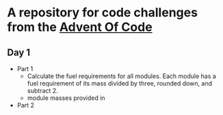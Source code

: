 # A repository for code challenges from the [Advent Of Code](https://adventofcode.com/2019)

## Day 1
- Part 1
  - Calculate the fuel requirements for all modules. Each module has a fuel requirement of its mass divided by three, rounded down, and subtract 2.
  - module masses provided in 
- Part 2
